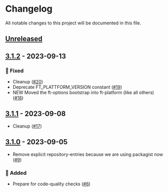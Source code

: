 # Changelog

All notable changes to this project will be documented in this file.

## [Unreleased](https://github.com/figuren-theater/ft-platform/compare/3.1.2...HEAD)

## [3.1.2](https://github.com/figuren-theater/ft-platform/compare/3.1.1...3.1.2) - 2023-09-13

### 🐛 Fixed

- Cleanup ([#20](https://github.com/figuren-theater/ft-platform/pull/20))
- Deprecate FT_PLATTFORM_VERSION constant ([#19](https://github.com/figuren-theater/ft-platform/pull/19))
- NEW Moved the ft-options bootstrap into ft-platform (like all others) ([#18](https://github.com/figuren-theater/ft-platform/pull/18))

## [3.1.1](https://github.com/figuren-theater/ft-platform/compare/3.1.0...3.1.1) - 2023-09-08

- Cleanup ([#17](https://github.com/figuren-theater/ft-platform/pull/17))

## [3.1.0](https://github.com/figuren-theater/ft-platform/compare/0.1.0...3.1.0) - 2023-09-05

- Remove explicit repository-entries because we are using packagist now ([#9](https://github.com/figuren-theater/ft-platform/pull/9))

### 🚀 Added

- Prepare for code-quality checks ([#6](https://github.com/figuren-theater/ft-platform/pull/6))
